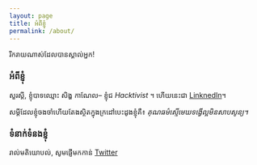 ```yaml
---
layout: page
title: អំពីខ្ញុំ
permalink: /about/
---
```


រីក​រាយ​ណាស់​ដែល​បាន​ស្គាល់អ្នក!

### អំពីខ្ញុំ

សួរស្ដី,
ខ្ញុំបាទឈ្មោះ សិង្ហ កាណែល– ខ្ញុំជ *Hacktivist* ។ ហើយនេះជា [LinknedIn](https://www.linkedin.com/in/kanel-soeng/)។

សម្ដី​ដែល​ខ្ញុំចងចាំ​ហើយ​តែង​ស្ថិត​ក្នុង​ក្រដៅ​បេះដូង​ខ្ញុំគឺ៖ *គុណធម៌ស្មើមេឃទង្វើល្អមិនសាបសូន្យ។*


### ទំនាក់ទំនងខ្ញុំ
រាល់មតិយោបល់, សូមផ្ញើមក​កាន់ [Twitter](https://twitter.com/soengkanel)
